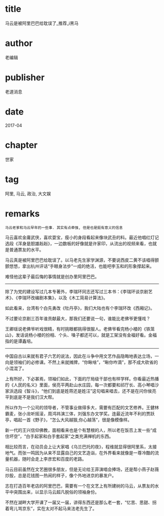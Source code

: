 # title
马云是被阿里巴巴给耽误了_推荐_i黑马

# author
老编辑

# publisher
老道消息

# date
2017-04

# chapter
世家

# tag
阿里, 马云, 政治, 大文娱

# remarks
`马云老爹和马云早年的一些事. 其实有点牵强, 但是也是挺有意义的信息`

马云喜欢金庸武侠，喜欢耍宝，瘦小的身段看起来像块武丑的料。最近他唱红灯记选段《浑身是胆雄赳赳》，一边数板的好像就是许家印，从流出的视频来看，也就是普通票友的水平。

马云真是被阿里巴巴给耽误了。以马老先生家学渊源，不要说西皮二黄不该唱得颤颤悠悠，拿出杭州评话“手眼身法步”一成的绝活，也能吧李玉和的形象撑起来。

难怪他这辈子最后悔的事情就是创办里阿里巴巴。

---


除了为党的建设写过几本专著外，李瑞环同志还写过三本书：《李瑞环谈京剧艺术》、《李瑞环改编剧本集》，以及《木工简易计算法》。


如此看来，台湾有个白先勇改《牡丹亭》，我们大陆也有个李瑞环改《西厢记》。

不过要论京剧三百年谁贡献最大，那我们还要说一句，谁能比老佛爷更懂戏？

王卿瑶说老佛爷听戏很精，有时挑眼都挑得很服人。老佛爷看完杨小楼的《铁笼山》，发话说杨小楼的扮相、个头、嗓子都还可以，就是工架没有金福好看。金福指的是谭鑫培。

---

中国自古以来就有君子六艺的说法，因此在斗争中用文艺作品隐晦地表达立场，一向是领袖们的必修课。不然上来就摊牌，“你瞅啥”，“瞅你咋滴”，那不成大砍省的小混混了。

上有所好，下必甚焉，领袖们如此，下面的厅局级干部也有样学样。你看最近热播的《人民的名义》里面，侯亮平两赴山水庄园，每一次都要和祁厅长、高小琴唱沙家浜选段《智斗》，“他们到底是姓蒋还是姓汪”这句唱来唱去，还不是在问你侯亮平到底是不是我们汉大帮。


所以作为一个公司的领导者，不管事业做得多大，需要有匹配的文艺修养。王健林霸麦，张小龙听摇滚，周鸿祎演三体，刘强东办文学奖。连最近流年不利的贾跃亭，唱起一首《野子》，“怎么大风越狠,你心越荡”，很是像模像样。

新一代的王兴信仰佛教，面相看来也是个有慧根的人，所以老在饭否上发一些“成住坏空”，“白手起家和白手套起家”之类充满禅机的东西。

相比较而言，在动员会上让大家唱《乌兰巴托的夜》，程维就显得很阿里系，太接地气。而张一鸣因为从来不显露自己的文艺造诣，在外界看来就像是一尊冷酷的流量机器，随时会走上李彦宏和百度的老路。

马云目前虽然在文艺圈很多朋友，但是无论给王菲演唱会捧场，还是帮小燕子赵薇炒股，总是花钱图一热闹的样子，像个外地进京的暴发户。

志在打造百年老店的阿里巴巴，需要有一个在文艺上有所建树的马云，从票友的水平中突围出来，以显示马云超凡脱俗的领袖身份。

不然在湖畔大学开课了一届又一届，讲得东西还是那么老一套，“忆苦、思甜、拐着弯儿骂京东”，实在太对不起马来法老先生了。